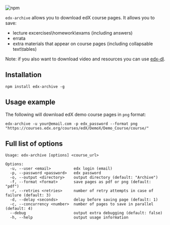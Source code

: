 ![npm](https://img.shields.io/npm/v/edx-archive)

`edx-archive` allows you to download edX course pages. It allows you to save:
* lecture excercises\homework\exams (including answers)
* errata
* extra materials that appear on course pages (including collapsable text\tables)

Note: if you also want to download video and resources you can use [edx-dl](https://github.com/coursera-dl/edx-dl).

## Installation

```
npm install edx-archive -g
```

## Usage example

The following will download edX demo course pages in `png` format:

```
edx-archive -u your@email.com -p edx_password --format png "https://courses.edx.org/courses/edX/DemoX/Demo_Course/course/"
```

## Full list of options

```
Usage: edx-archive [options] <course_url>

Options:
  -u, --user <email>          edx login (email)
  -p, --password <password>   edx password
  -o, --output <directory>    output directory (default: "Archive")
  -f, --format <format>       save pages as pdf or png (default: "pdf")
  -r, --retries <retries>     number of retry attempts in case of failure (default: 3)
  -d, --delay <seconds>       delay before saving page (default: 1)
  -c, --concurrency <number>  number of pages to save in parallel (default: 4)
  --debug                     output extra debugging (default: false)
  -h, --help                  output usage information
```
